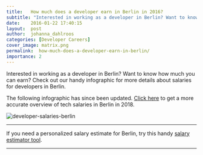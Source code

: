 ```yaml
---
title:   How much does a developer earn in Berlin in 2016?
subtitle: "Interested in working as a developer in Berlin? Want to know how much you can earn? Here's a handy infographic to get a better idea of tech salaries in Berlin for frontend and backend developers as well as fullstack, devOps and mobile engineers."
date:    2016-01-22 17:40:15
layout:  post
author:  johanna_dahlroos
categories: [Developer Careers]
cover_image: matrix.png
permalink:  how-much-does-a-developer-earn-in-berlin/
importance: 2
---
```


Interested in working as a developer in Berlin? Want to know how much you can earn? Check out our handy infographic for more details about salaries for developers in Berlin.

<!--more--> 

The following infographic has since been updated. [Click here](http://blog.honeypot.io/how-much-do-developers-earn-in-germany/) to get a more accurate overview of tech salaries in Berlin in 2018.

![developer-salaries-berlin](/assets/images/salary-matrix-2.png "Berlin developer salary matrix")

* * *

If you need a personalized salary estimate for Berlin, try this handy [salary estimator tool][2].

* * *

[1]: https://app.honeypot.io/users/sign_up?utm_source=blog&utm_medium=organic&utm_term=e&utm_content=160105&utm_campaign=dev-no
[2]: http://www.whatamiworth.io/
